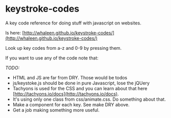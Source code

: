 # keystroke-codes
A key code reference for doing stuff with javascript on websites.

Is here: [http://whaleen.github.io/keystroke-codes/](http://whaleen.github.io/keystroke-codes/)

Look up key codes from a-z and 0-9 by pressing them.

If you want to use any of the code note that:

*TODO:*

- HTML and JS are far from DRY. Those would be todos
- js/keystoke.js should be done in pure Javascript, lose the jQUery
- Tachyons is used for the CSS and you can learn about that here [http://tachyons.io/docs](http://tachyons.io/docs).
- It's using only one class from css/animate.css. Do something about that.
- Make a component for each key. See make DRY above.
- Get a job making something more useful. 
